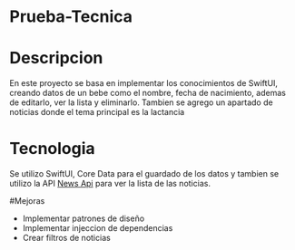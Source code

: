 # Prueba-Tecnica
# Descripcion
En este proyecto se basa en implementar los conocimientos de SwiftUI, creando datos de un bebe como el nombre, fecha de nacimiento, ademas de editarlo, ver la lista y eliminarlo. Tambien se agrego un apartado de noticias donde el tema principal es la lactancia

# Tecnologia
Se utilizo SwiftUI, Core Data para el guardado de los datos y tambien se utilizo la API [News Api](https://newsapi.org/) para ver la lista de las noticias.

#Mejoras
- Implementar patrones de diseño
- Implementar injeccion de dependencias
- Crear filtros de noticias
